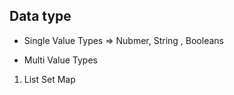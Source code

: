 ## Data type

- Single Value Types => Nubmer, String , Booleans

- Multi Value Types
1. List Set Map